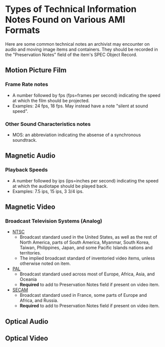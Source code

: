 # Types of Technical Information Notes Found on Various AMI Formats

Here are some common technical notes an archivist may encounter on audio and moving image items and containers. They should be recorded in the "Preservation Notes" field of the item's SPEC Object Record.

## Motion Picture Film

### Frame Rate notes
- A number followed by fps (fps=frames per second) indicating the speed at which the film should be projected.
- Examples: 24 fps, 18 fps. May instead have a note "silent at sound speed". 

### Other Sound Characteristics notes
- MOS: an abbreviation indicating the absense of a synchronous soundtrack.
## Magnetic Audio

### Playback Speeds
- A number followed by ips (ips=inches per second) indicating the speed at which the audiotape should be played back.
- Examples: 7.5 ips, 15 ips, 3 3/4 ips.


## Magnetic Video

### Broadcast Television Systems (Analog) 
- [NTSC](https://en.wikipedia.org/wiki/NTSC)
  - Broadcast standard used in the United States, as well as the rest of North America, parts of South America, Myanmar, South Korea, Taiwan, Philippines, Japan, and some Pacific Islands nations and territories. 
  - The implied broadcast standard of inventoried video items, unless otherwise noted on item.
- [PAL](https://en.wikipedia.org/wiki/PAL)
  - Broadcast standard used across most of Europe, Africa, Asia, and Oceania
  - **Required** to add to Preservation Notes field if present on video item.
- [SECAM](https://en.wikipedia.org/wiki/SECAM)
  - Broadcast standard used in France, some parts of Europe and Africa, and Russia. 
  - **Required** to add to Preservation Notes field if present on video item.

## Optical Audio

## Optical Video